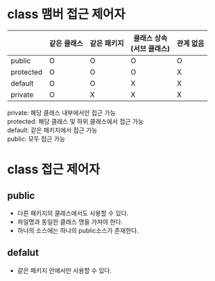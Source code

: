 # class 맴버 접근 제어자
|           | 같은 클래스 | 같은 패키지 | 클래스 상속<br/>(서브 클래스) | 관계 없음 |
|-----------|--------|--------|---------------------|-------| 
| public    | O      | O      | O                   | O     | 
| protected | O      | O      | O                   | X     |
| default   | O      | O      | X                   | X     |
| private   | O      | X      | X                   | X     |


private: 해당 클래스 내부에서만 접근 가능 <br/>
protected: 해당 클래스 및 하위 클래스에서 접근 가능 <br/>
default: 같은 패키지에서 접근 가능 <br/>
public: 모두 접근 가능

# class 접근 제어자
## public
- 다른 패키지의 클래스에서도 사용할 수 있다. 
- 파일명과 동일한 클래스 명을 가져야 한다.
- 하나의 소스에는 하나의 public소스가 존재한다.
## defalut
- 같은 패키지 안에서만 사용할 수 있다.
